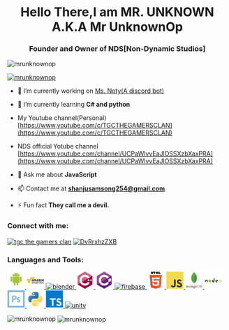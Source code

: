 <h1 align="center">Hello There,I am MR. UNKNOWN A.K.A Mr UnknownOp</h1>
<h3 align="center">Founder and Owner of NDS[Non-Dynamic Studios]</h3>

<p align="left"> <img src="https://komarev.com/ghpvc/?username=mrunknownop&label=Profile%20views&color=0e75b6&style=flat" alt="mrunknownop" /> </p>

<p align="left"> <a href="https://github.com/ryo-ma/github-profile-trophy"><img src="https://github-profile-trophy.vercel.app/?username=mrunknownop" alt="mrunknownop" /></a> </p>

- 🔭 I’m currently working on [Ms. Noty(A discord bot)](https://top.gg/bot/774225512373551115)

- 🌱 I’m currently learning **C# and python**

- My Youtube channel(Personal) [https://www.youtube.com/c/TGCTHEGAMERSCLAN](https://www.youtube.com/c/TGCTHEGAMERSCLAN)

- NDS official Yotube channel [https://www.youtube.com/channel/UCPaWlvvEaJlOSSXzbXaxPRA](https://www.youtube.com/channel/UCPaWlvvEaJlOSSXzbXaxPRA)

- 💬 Ask me about **JavaScript**

- 📫 Contact me at **shanjusamsong254@gmail.com**

- ⚡ Fun fact **They call me a devil.**

<h3 align="left">Connect with me:</h3>
<p align="left">
<a href="https://www.youtube.com/c/tgc the gamers clan" target="blank"><img align="center" src="https://raw.githubusercontent.com/rahuldkjain/github-profile-readme-generator/master/src/images/icons/Social/youtube.svg" alt="tgc the gamers clan" height="30" width="40" /></a>
<a href="https://discord.gg/DvRrxhzZXB" target="blank"><img align="center" src="https://raw.githubusercontent.com/rahuldkjain/github-profile-readme-generator/master/src/images/icons/Social/discord.svg" alt="DvRrxhzZXB" height="30" width="40" /></a>
</p>

<h3 align="left">Languages and Tools:</h3>
<p align="left"> <a href="https://developer.android.com" target="_blank"> <img src="https://raw.githubusercontent.com/devicons/devicon/master/icons/android/android-original-wordmark.svg" alt="android" width="40" height="40"/> </a> <a href="https://aws.amazon.com" target="_blank"> <img src="https://raw.githubusercontent.com/devicons/devicon/master/icons/amazonwebservices/amazonwebservices-original-wordmark.svg" alt="aws" width="40" height="40"/> </a> <a href="https://www.blender.org/" target="_blank"> <img src="https://download.blender.org/branding/community/blender_community_badge_white.svg" alt="blender" width="40" height="40"/> </a> <a href="https://www.w3schools.com/cpp/" target="_blank"> <img src="https://raw.githubusercontent.com/devicons/devicon/master/icons/cplusplus/cplusplus-original.svg" alt="cplusplus" width="40" height="40"/> </a> <a href="https://www.w3schools.com/cs/" target="_blank"> <img src="https://raw.githubusercontent.com/devicons/devicon/master/icons/csharp/csharp-original.svg" alt="csharp" width="40" height="40"/> </a> <a href="https://firebase.google.com/" target="_blank"> <img src="https://www.vectorlogo.zone/logos/firebase/firebase-icon.svg" alt="firebase" width="40" height="40"/> </a> <a href="https://www.w3.org/html/" target="_blank"> <img src="https://raw.githubusercontent.com/devicons/devicon/master/icons/html5/html5-original-wordmark.svg" alt="html5" width="40" height="40"/> </a> <a href="https://developer.mozilla.org/en-US/docs/Web/JavaScript" target="_blank"> <img src="https://raw.githubusercontent.com/devicons/devicon/master/icons/javascript/javascript-original.svg" alt="javascript" width="40" height="40"/> </a> <a href="https://www.mongodb.com/" target="_blank"> <img src="https://raw.githubusercontent.com/devicons/devicon/master/icons/mongodb/mongodb-original-wordmark.svg" alt="mongodb" width="40" height="40"/> </a> <a href="https://nodejs.org" target="_blank"> <img src="https://raw.githubusercontent.com/devicons/devicon/master/icons/nodejs/nodejs-original-wordmark.svg" alt="nodejs" width="40" height="40"/> </a> <a href="https://www.photoshop.com/en" target="_blank"> <img src="https://raw.githubusercontent.com/devicons/devicon/master/icons/photoshop/photoshop-line.svg" alt="photoshop" width="40" height="40"/> </a> <a href="https://www.python.org" target="_blank"> <img src="https://raw.githubusercontent.com/devicons/devicon/master/icons/python/python-original.svg" alt="python" width="40" height="40"/> </a> <a href="https://www.typescriptlang.org/" target="_blank"> <img src="https://raw.githubusercontent.com/devicons/devicon/master/icons/typescript/typescript-original.svg" alt="typescript" width="40" height="40"/> </a> <a href="https://unity.com/" target="_blank"> <img src="https://www.vectorlogo.zone/logos/unity3d/unity3d-icon.svg" alt="unity" width="40" height="40"/> </a> </p>

<p><img align="left" src="https://github-readme-stats.vercel.app/api/top-langs?username=mrunknownop&show_icons=true&locale=en&layout=compact" alt="mrunknownop" /></p>

<p>&nbsp;<img align="center" src="https://github-readme-stats.vercel.app/api?username=mrunknownop&show_icons=true&locale=en" alt="mrunknownop" /></p>

